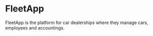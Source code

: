 # FleetApp
FleetApp is the platform for car dealerships where they manage cars, employees and accountings.
